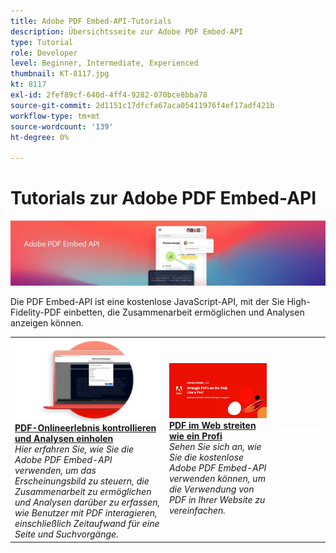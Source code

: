```yaml
---
title: Adobe PDF Embed-API-Tutorials
description: Übersichtsseite zur Adobe PDF Embed-API
type: Tutorial
role: Developer
level: Beginner, Intermediate, Experienced
thumbnail: KT-8117.jpg
kt: 8117
exl-id: 2fef89cf-640d-4ff4-9282-070bce8bba78
source-git-commit: 2d1151c17dfcfa67aca05411976f4ef17adf421b
workflow-type: tm+mt
source-wordcount: '139'
ht-degree: 0%

---
```


# Tutorials zur Adobe PDF Embed-API

![PDF Embed-API-Banner](../assets/pdfembedhero.jpg)

Die PDF Embed-API ist eine kostenlose JavaScript-API, mit der Sie High-Fidelity-PDF einbetten, die Zusammenarbeit ermöglichen und Analysen anzeigen können.

<table style="table-layout:fixed">
<tr>
 <td>
   <a href="controlpdfexperience.md">
      <img alt="PDF-Onlineerlebnis kontrollieren und Analysen einholen" src="assets/ControlPDF_thumb.png" />
   </a>
    <div>
   <a href="controlpdfexperience.md"><strong>PDF-Onlineerlebnis kontrollieren und Analysen einholen</strong></a>
    </div>
    <em>Hier erfahren Sie, wie Sie die Adobe PDF Embed-API verwenden, um das Erscheinungsbild zu steuern, die Zusammenarbeit zu ermöglichen und Analysen darüber zu erfassen, wie Benutzer mit PDF interagieren, einschließlich Zeitaufwand für eine Seite und Suchvorgänge.</em>
    <br>
  </td>
  <td>
   <a href="https://experienceleague.adobe.com/docs/adobe-developers-live-events/events/2021/oct2021/pdf-embed-api.html">
      <img alt="PDF im Web streiten wie ein Profi" src="assets/Wrangle_1280.png" />
   </a>
    <div>
   <a href="https://experienceleague.adobe.com/docs/adobe-developers-live-events/events/2021/oct2021/pdf-embed-api.html"><strong>PDF im Web streiten wie ein Profi</strong></a>
    </div>
    <em>Sehen Sie sich an, wie Sie die kostenlose Adobe PDF Embed-API verwenden können, um die Verwendung von PDF in Ihrer Website zu vereinfachen.</em>
    <br>
  </td>
  <td>
    <img alt="Spacer" src="../assets/WhiteBanner_Placeholder.png" />
    <div>
    <br>
  </td>
</tr>
</table>
